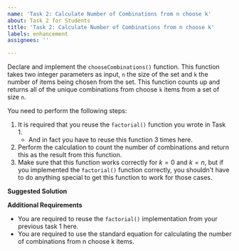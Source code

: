 ```yaml
---
name: 'Task 2: Calculate Number of Combinations from n choose k'
about: Task 2 for Students
title: 'Task 2: Calculate Number of Combinations from n choose k'
labels: enhancement
assignees: ''

---
```


Declare and implement the `chooseCombinations()` function.  This function
takes two integer parameters as input, `n` the size of the set and `k` 
the number of items being chosen from the set.  This function counts up
and returns all of the unique combinations from choose `k` items from
a set of size `n`.

You need to perform the following steps:

1. It is required that you reuse the `factorial()` function you wrote
   in Task 1.
   - And in fact you have to reuse this function 3 times here.
2. Perform the calculation to count the number of combinations and return 
   this as the result from this function.
3. Make sure that this function works correctly for $k = 0$ and $k = n$,
   but if you implemented the `factorial()` function correctly, you shouldn't
   have to do anything special to get this function to work for those
   cases.

**Suggested Solution**


**Additional Requirements**

- You are required to reuse the `factorial()` implementation from your
  previous task 1 here.
- You are required to use the standard equation for calculating the
  number of combinations from n choose k items.
